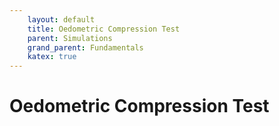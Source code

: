 ```yaml
---
    layout: default
    title: Oedometric Compression Test
    parent: Simulations
    grand_parent: Fundamentals
    katex: true
---
```

# Oedometric Compression Test